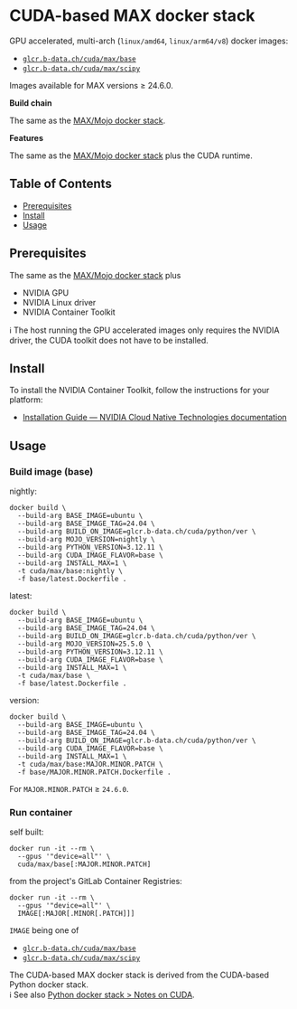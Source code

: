 # CUDA-based MAX docker stack

GPU accelerated, multi-arch (`linux/amd64`, `linux/arm64/v8`) docker images:

* [`glcr.b-data.ch/cuda/max/base`](https://gitlab.b-data.ch/cuda/max/base/container_registry)
* [`glcr.b-data.ch/cuda/max/scipy`](https://gitlab.b-data.ch/cuda/max/scipy/container_registry)

Images available for MAX versions ≥ 24.6.0.

**Build chain**

The same as the [MAX/Mojo docker stack](README.md#maxmojo-docker-stack).

**Features**

The same as the [MAX/Mojo docker stack](README.md#maxmojo-docker-stack) plus the
CUDA runtime.

## Table of Contents

* [Prerequisites](#prerequisites)
* [Install](#install)
* [Usage](#usage)

## Prerequisites

The same as the [MAX/Mojo docker stack](README.md#prerequisites) plus

* NVIDIA GPU
* NVIDIA Linux driver
* NVIDIA Container Toolkit

:information_source: The host running the GPU accelerated images only requires
the NVIDIA driver, the CUDA toolkit does not have to be installed.

## Install

To install the NVIDIA Container Toolkit, follow the instructions for your
platform:

* [Installation Guide &mdash; NVIDIA Cloud Native Technologies documentation](https://docs.nvidia.com/datacenter/cloud-native/container-toolkit/install-guide.html#supported-platforms)

## Usage

### Build image (base)

nightly:

```shell
docker build \
  --build-arg BASE_IMAGE=ubuntu \
  --build-arg BASE_IMAGE_TAG=24.04 \
  --build-arg BUILD_ON_IMAGE=glcr.b-data.ch/cuda/python/ver \
  --build-arg MOJO_VERSION=nightly \
  --build-arg PYTHON_VERSION=3.12.11 \
  --build-arg CUDA_IMAGE_FLAVOR=base \
  --build-arg INSTALL_MAX=1 \
  -t cuda/max/base:nightly \
  -f base/latest.Dockerfile .
```

latest:

```shell
docker build \
  --build-arg BASE_IMAGE=ubuntu \
  --build-arg BASE_IMAGE_TAG=24.04 \
  --build-arg BUILD_ON_IMAGE=glcr.b-data.ch/cuda/python/ver \
  --build-arg MOJO_VERSION=25.5.0 \
  --build-arg PYTHON_VERSION=3.12.11 \
  --build-arg CUDA_IMAGE_FLAVOR=base \
  --build-arg INSTALL_MAX=1 \
  -t cuda/max/base \
  -f base/latest.Dockerfile .
```

version:

```shell
docker build \
  --build-arg BASE_IMAGE=ubuntu \
  --build-arg BASE_IMAGE_TAG=24.04 \
  --build-arg BUILD_ON_IMAGE=glcr.b-data.ch/cuda/python/ver \
  --build-arg CUDA_IMAGE_FLAVOR=base \
  --build-arg INSTALL_MAX=1 \
  -t cuda/max/base:MAJOR.MINOR.PATCH \
  -f base/MAJOR.MINOR.PATCH.Dockerfile .
```

For `MAJOR.MINOR.PATCH` ≥ `24.6.0`.

### Run container

self built:

```shell
docker run -it --rm \
  --gpus '"device=all"' \
  cuda/max/base[:MAJOR.MINOR.PATCH]
```

from the project's GitLab Container Registries:

```shell
docker run -it --rm \
  --gpus '"device=all"' \
  IMAGE[:MAJOR[.MINOR[.PATCH]]]
```

`IMAGE` being one of

* [`glcr.b-data.ch/cuda/max/base`](https://gitlab.b-data.ch/cuda/max/base/container_registry)
* [`glcr.b-data.ch/cuda/max/scipy`](https://gitlab.b-data.ch/cuda/max/scipy/container_registry)

The CUDA-based MAX docker stack is derived from the CUDA-based Python docker
stack.  
:information_source: See also [Python docker stack > Notes on CUDA](https://github.com/b-data/python-docker-stack/blob/main/CUDA_NOTES.md).
